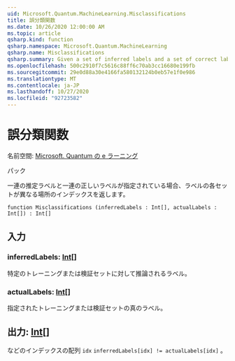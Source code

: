 ```yaml
---
uid: Microsoft.Quantum.MachineLearning.Misclassifications
title: 誤分類関数
ms.date: 10/26/2020 12:00:00 AM
ms.topic: article
qsharp.kind: function
qsharp.namespace: Microsoft.Quantum.MachineLearning
qsharp.name: Misclassifications
qsharp.summary: Given a set of inferred labels and a set of correct labels, returns indices for where each set of labels differs.
ms.openlocfilehash: 500c2910f7c5616c88ff6c70ab3cc16680e199fb
ms.sourcegitcommit: 29e0d88a30e4166fa580132124b0eb57e1f0e986
ms.translationtype: MT
ms.contentlocale: ja-JP
ms.lasthandoff: 10/27/2020
ms.locfileid: "92723582"
---
```

# <a name="misclassifications-function"></a>誤分類関数

名前空間: [Microsoft. Quantum の e ラーニング](xref:Microsoft.Quantum.MachineLearning)

パック [](https://nuget.org/packages/)


一連の推定ラベルと一連の正しいラベルが指定されている場合、ラベルの各セットが異なる場所のインデックスを返します。

```qsharp
function Misclassifications (inferredLabels : Int[], actualLabels : Int[]) : Int[]
```


## <a name="input"></a>入力

### <a name="inferredlabels--int"></a>inferredLabels: [Int](xref:microsoft.quantum.lang-ref.int)[]

特定のトレーニングまたは検証セットに対して推論されるラベル。


### <a name="actuallabels--int"></a>actualLabels: [Int](xref:microsoft.quantum.lang-ref.int)[]

指定されたトレーニングまたは検証セットの真のラベル。



## <a name="output--int"></a>出力: [Int](xref:microsoft.quantum.lang-ref.int)[]

などのインデックスの配列 `idx` `inferredLabels[idx] != actualLabels[idx]` 。